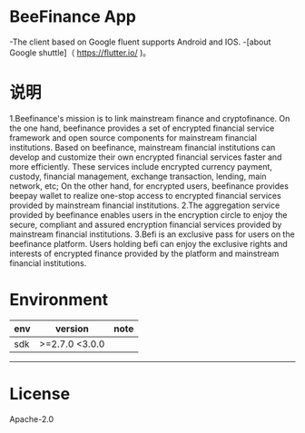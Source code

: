 #  BeeFinance App
-The client based on Google fluent supports Android and IOS.
-[about Google shuttle]（ https://flutter.io/ )。

# 说明
1.Beefinance's mission is to link mainstream finance and cryptofinance.
On the one hand, beefinance provides a set of encrypted financial service framework and open source components for mainstream financial institutions.
Based on beefinance, mainstream financial institutions can develop and customize their own encrypted financial services faster and more efficiently.
These services include encrypted currency payment, custody, financial management, exchange transaction, lending, main network, etc; On the other hand, for encrypted users, beefinance provides beepay wallet to realize one-stop access to encrypted financial services provided by mainstream financial institutions.
2.The aggregation service provided by beefinance enables users in the encryption circle to enjoy the secure, compliant and assured encryption financial services provided by mainstream financial institutions.
3.Befi is an exclusive pass for users on the beefinance platform. Users holding befi can enjoy the exclusive rights and interests of encrypted finance provided by the platform and mainstream financial institutions.

# Environment

| env | version|note |
|--------------|---|------------------|
| sdk      | \>=2.7.0 <3.0.0 |  |
---
# License
 Apache-2.0

